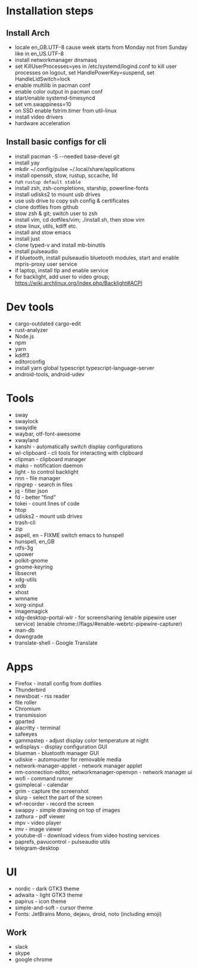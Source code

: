# Installation steps

## Install Arch
* locale en_GB.UTF-8 cause week starts from Monday not from Sunday like in en_US.UTF-8
* install networkmanager dnsmasq
* set KillUserProcesses=yes in /etc/systemd/logind.conf to kill user processes on logout, set HandlePowerKey=suspend, set HandleLidSwitch=lock
* enable multilib in pacman conf
* enable color output in pacman conf
* start/enable systemd-timesyncd
* set vm.swappiness=10
* on SSD enable fstrim.timer from util-linux
* install video drivers
* hardware acceleration

## Install basic configs for cli
* install pacman -S --needed base-devel git
* install yay
* mkdir ~/.config/pulse  ~/.local/share/applications 
* install openssh, stow, rustup, sccache, lld
* run `rustup default stable`
* install zsh, zsh-completions, starship, powerline-fonts
* install udisks2 to mount usb drives
* use usb drive to copy ssh config & certificates
* clone dotfiles from github
* stow zsh & git; switch user to zsh
* install vim, cd dotfiles/vim; ./install.sh, then stow vim
* stow linux, utils, kdiff etc.
* install and stow emacs
* install just
* clone typed-v and install mb-binutils
* install pulseaudio 
* if bluetooth, install pulseaudio bluetooth modules, start and enable mpris-proxy user service
* if laptop, install tlp and enable service
* for backlight, add user to video group; https://wiki.archlinux.org/index.php/Backlight#ACPI

# Dev tools
* cargo-outdated cargo-edit
* rust-analyzer
* Node.js
* npm
* yarn
* kdiff3
* editorconfig
* install yarn global typescript typescript-language-server
* android-tools, android-udev

# Tools
* sway
* swaylock
* swayidle
* waybar, otf-font-awesome
* xwayland
* kanshi - automatically switch display configurations
* wl-clipboard - cli tools for interacting with clipboard
* clipman - clipboard manager
* mako - notification daemon
* light - to control backlight
* nnn - file manager
* ripgrep - search in files
* jq - filter json
* fd - better "find"
* tokei - count lines of code
* htop
* udisks2 - mount usb drives
* trash-cli
* zip
* aspell, en - FIXME switch emacs to hunspell
* hunspell, en_GB
* ntfs-3g
* upower
* polkit-gnome
* gnome-keyring
* libsecret
* xdg-utils
* xrdb
* xhost
* wmname
* xorg-xinput
* imagemagick
* xdg-desktop-portal-wlr - for screensharing (enable pipewire user service) (enable chrome://flags/#enable-webrtc-pipewire-capturer)
* man-db
* downgrade
* translate-shell - Google Translate

# Apps
* Firefox - install config from dotfiles
* Thunderbird
* newsboat - rss reader
* file roller
* Chromium
* transmission
* gparted
* alacritty - terminal
* safeeyes
* gammastep - adjust display color temperature at night
* wdisplays - display configuration GUI
* blueman - bluetooth manager GUI
* udiskie - automounter for removable media
* network-manager-applet - network manager applet
* nm-connection-editor, networkmanager-openvpn - network manager ui
* wofi - command runner
* gsimplecal - calendar
* grim - capture the screenshot
* slurp - select the part of the screen
* wf-recorder - record the screen
* swappy - simple drawing on top of images
* zathura - pdf viewer
* mpv - video player
* imv - image viewer
* youtube-dl - download videos from video hosting services
* paprefs, pavucontrol - pulseaudio utils
* telegram-desktop

# UI
* nordic - dark GTK3 theme
* adwaita - light GTK3 theme
* papirus - icon theme
* simple-and-soft - cursor theme
* Fonts: JetBrains Mono, dejavu, droid, noto (including emoji)


## Work
* slack
* skype
* google chrome
